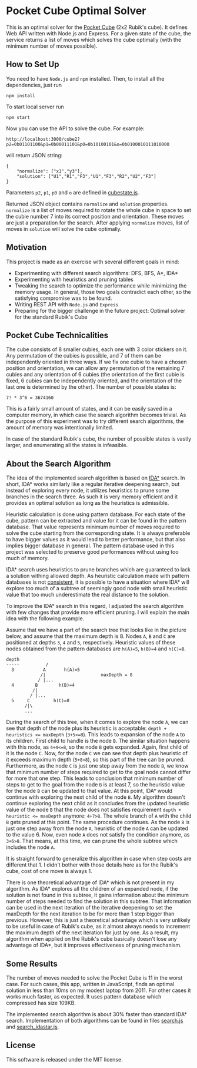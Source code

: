 Pocket Cube Optimal Solver
==========================

This is an optimal solver for the [Pocket Cube][1] (2x2 Rubik's cube). It
defines Web API written with Node.js and Express. For a given state of the 
cube, the service returns a list of moves which solves the cube optimally 
(with the minimum number of moves possible).



How to Set Up
-------------

You need to have `Node.js` and `npm` installed. Then, to install all the 
dependencies, just run
```
npm install
```

To start local server run
```
npm start
```

Now you can use the API to solve the cube. For example:
```
http://localhost:3000/cube2?p2=0b01101100&p1=0b00011101&p0=0b10100101&o=0b0100010111010000
```
will return JSON string:
```
{
	"normalize": ["x1","y3"],
	"solution": ["U1","R1","F3","U1","F3","R2","U2","F3"]
}
```

Parameters `p2`, `p1`, `p0` and `o` are defined in [cubestate.js](/search/cubestate.js).

Returned JSON object contains `normalize` and `solution` properties.
`normalize` is a list of moves required to rotate the whole cube in space to 
set the cubie number 7 into its correct position and orientation. These moves 
are just a preparation for the search. After applying `normalize` moves, list
of moves in `solution` will solve the cube optimally.



Motivation
----------

This project is made as an exercise with several different goals in mind:
 
 - Experimenting with different search algorithms: DFS, BFS, A\*, IDA\*
 - Experimenting with heuristics and pruning tables
 - Tweaking the search to optimize the performance while minimizing the 
   memory usage. In general, those two goals contradict each other, so the 
   satisfying compromise was to be found.
 - Writing REST API with `Node.js` and `Express`
 - Preparing for the bigger challenge in the future project: Optimal
   solver for the standard Rubik's Cube



Pocket Cube Technicalities
--------------------------

The cube consists of 8 smaller cubies, each one with 3 color stickers on it.
Any permutation of the cubies is possible, and 7 of them can be independently
oriented in three ways. If we fix one cubie to have a chosen position and 
orientation, we can allow any permutation of the remaining 7 cubies and any
orientation of 6 cubies (the orientation of the first cubie is fixed, 6 cubies 
can be independently oriented, and the orientation of the last one is 
determined by the other). The number of possible states is:

	7! * 3^6 = 3674160

This is a fairly small amount of states, and it can be easily saved in a 
computer memory, in which case the search algorithm becomes trivial. As the 
purpose of this experiment was to try different search algorithms, the amount 
of memory was intentionally limited.

In case of the standard Rubik's cube, the number of possible states is 
vastly larger, and enumerating all the states is infeasible.



About the Search Algorithm
--------------------------

The idea of the implemented search algorithm is based on [IDA*][2] search. In
short, IDA* works similarly like a regular iterative deepening search, but
instead of exploring every node, it utilizes heuristics to prune some branches
in the search three. As such it is very memory efficient and it provides an
optimal solution as long as the heuristics is admissible.

Heuristic calculation is done using pattern database. For each state of the
cube, pattern can be extracted and value for it can be found in the pattern 
database. That value represents minimum number of moves required to solve 
the cube starting from the corresponding state. It is always preferable to
have bigger values as it would lead to better performance, but that also
implies bigger database in general. The pattern database used in this
project was selected to preserve good performances without using too much 
of memory.

IDA* search uses heuristics to prune branches which are guaranteed to lack 
a solution withing allowed depth. As heuristic calculation made with 
pattern databases is not [consistent][3], it is possible to have a situation 
where IDA* will explore too much of a subtree of seemingly good node with
small heuristic value that too much underestimate the real distance to the
solution.

To improve the IDA* search in this regard, I adjusted the search algorithm
with few changes that provide more efficient pruning. I will explain the main
idea with the following example.

Assume that we have a part of the search tree that looks like in the picture
below, and assume that the maximum depth is 8. Nodes `A`, `B` and `C` are
positioned at depths `3`, `4` and `5`, respectively. Heuristic values of
these nodes obtained from the pattern databases are `h(A)=5`, `h(B)=4` and
`h(C)=8`.

```
depth
-----          /
  3           A       h(A)=5
             /|                     maxDepth = 8
            / |...
  4        B        h(B)=4
          /|
         / |...
  5     C         h(C)=8
       /|\
       ...
```

During the search of this tree, when it comes to explore the node `A`, we can 
see that depth of the node plus its heuristic is acceptable:
`depth + heuristics <= maxDepth` (`3+5<=8`). This leads to expansion of the 
node `A` to its children. First child to handle is the node `B`. The similar 
situation happens with this node, as `4+4<=8`, so the node `B` gets expanded. 
Again, first child of it is the node `C`. Now, for the node `C` we can see 
that depth plus heuristic of it exceeds maximum depth (`5+8>8`), so this part 
of the tree can be pruned. Furthermore, as the node `C` is just one step away
from the node `B`, we know that minimum number of steps required to get to the
goal node cannot differ for more that one step. This leads to conclusion that 
minimum number of steps to get to the goal from the node `B` is at least 7, 
so the heuristic value for the node `B` can be updated to that value. At this
point, IDA* would continue with exploring the next child of the node `B`.
My algorithm doesn't continue exploring the next child as it concludes from 
the updated heuristic value of the node `B` that the node does not satisfies
requirement `depth + heuristic <= maxDepth` anymore: `4+7>8`. The whole branch
of `A` with the child `B` gets pruned at this point. The same procedure
continues. As the node `B` is just one step away from the node `A`, heuristic
of the node `A` can be updated to the value 6. Now, even node `A` does not
satisfy the condition anymore, as `3+6>8`. That means, at this time, we can 
prune the whole subtree which includes the node `A`.

It is straight forward to generalize this algorithm in case when step costs
are different that 1. I didn't bother with those details here as for the
Rubik's cube, cost of one move is always 1.

There is one theoretical advantage of IDA* which is not present in my
algorithm. As IDA* explores all the children of an expanded node, if the
solution is not found in this subtree, it gains information about the
minimum number of steps needed to find the solution in this subtree. That
information can be used in the next iteration of the iterative deepening
to set the maxDepth for the next iteration to be for more than 1 step bigger
than previous. However, this is just a theoretical advantage which is very 
unlikely to be useful in case of Rubik's cube, as it almost always needs to 
increment the maximum depth of the next iteration for just by one. As a
result, my algorithm when applied on the Rubik's cube basically doesn't lose
any advantage of IDA*, but it improves effectiveness of pruning mechanism.



Some Results
------------

The number of moves needed to solve the Pocket Cube is 11 in the worst case.
For such cases, this app, written in JavaScript, finds an optimal solution in 
less than 10ms on my modest laptop from 2011. For other cases it works much 
faster, as expected. It uses pattern database which compressed has size 109KB.

The implemented search algorithm is about 30% faster than standard IDA* search.
Implementation of both algorithms can be found in files [search.js](/search/search.js)
and [search_idastar.js](/search/search_idastar.js).



License
-------

This software is released under the MIT license.




[1]: https://en.wikipedia.org/wiki/Pocket_Cube/             "Pocket Cube"
[2]: https://en.wikipedia.org/wiki/Iterative_deepening_A*   "Iterative deepening A*"
[3]: https://en.wikipedia.org/wiki/Consistent_heuristic     "Consistent heuristic"
